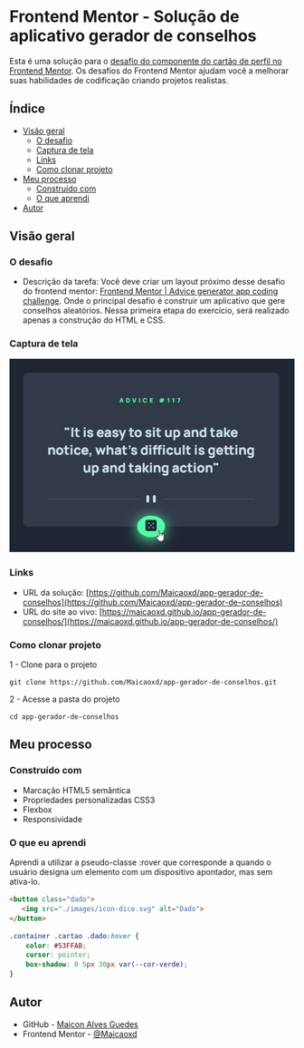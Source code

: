 # Frontend Mentor - Solução de aplicativo gerador de conselhos

Esta é uma solução para o [desafio do componente do cartão de perfil no Frontend Mentor](https://www.frontendmentor.io/challenges/profile-card-component-cfArpWshJ). Os desafios do Frontend Mentor ajudam você a melhorar suas habilidades de codificação criando projetos realistas.

## Índice

- [Visão geral](#visão-geral)
   - [O desafio](#o-desafio)
   - [Captura de tela](#captura-de-tela)
   - [Links](#links)
   - [Como clonar projeto](Como-clonar-projeto)
- [Meu processo](#meu-processo)
   - [Construído com](#construído-com)
   - [O que aprendi](#o-que-aprendi)
- [Autor](#autor)

## Visão geral

### O desafio

- Descrição da tarefa: Você deve criar um layout próximo desse desafio do frontend mentor: [Frontend Mentor | Advice generator app coding challenge](https://www.frontendmentor.io/challenges/advice-generator-app-QdUG-13db). Onde o principal desafio é construir um aplicativo que gere conselhos aleatórios. Nessa primeira etapa do exercício, será realizado apenas a construção do HTML e CSS.

### Captura de tela

![](./design/Screenshot.jpg)

### Links

- URL da solução: [https://github.com/Maicaoxd/app-gerador-de-conselhos](https://github.com/Maicaoxd/app-gerador-de-conselhos)
- URL do site ao vivo: [https://maicaoxd.github.io/app-gerador-de-conselhos/](https://maicaoxd.github.io/app-gerador-de-conselhos/)

### Como clonar projeto

1 - Clone para o projeto

```
git clone https://github.com/Maicaoxd/app-gerador-de-conselhos.git
```

2 - Acesse a pasta do projeto

```
cd app-gerador-de-conselhos
```
## Meu processo

### Construído com

- Marcação HTML5 semântica
- Propriedades personalizadas CSS3
- Flexbox
- Responsividade

### O que eu aprendi

Aprendi a utilizar a pseudo-classe :rover que corresponde a quando o usuário designa um elemento com um dispositivo apontador, mas sem ativa-lo.

```html
<button class="dado">
   <img src="./images/icon-dice.svg" alt="Dado">
</button>
```
```css
.container .cartao .dado:hover {
    color: #53FFAB;
    cursor: pointer;
    box-shadow: 0 5px 30px var(--cor-verde);
}
```

## Autor

- GitHub - [Maicon Alves Guedes](https://github.com/Maicaoxd)
- Frontend Mentor - [@Maicaoxd](https://www.frontendmentor.io/profile/Maicaoxd)

